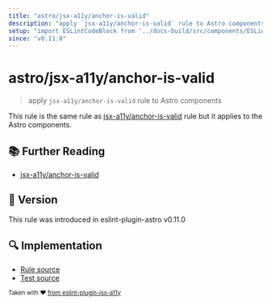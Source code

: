 ```yaml
---
title: "astro/jsx-a11y/anchor-is-valid"
description: "apply `jsx-a11y/anchor-is-valid` rule to Astro components"
setup: "import ESLintCodeBlock from '../docs-build/src/components/ESLintCodeBlockWrap.astro'"
since: "v0.11.0"
---
```


# astro/jsx-a11y/anchor-is-valid

> apply `jsx-a11y/anchor-is-valid` rule to Astro components

This rule is the same rule as [jsx-a11y/anchor-is-valid](https://github.com/jsx-eslint/eslint-plugin-jsx-a11y/tree/HEAD/docs/rules/anchor-is-valid.md) rule but it applies to the Astro components.

## :books: Further Reading

- [jsx-a11y/anchor-is-valid](https://github.com/jsx-eslint/eslint-plugin-jsx-a11y/tree/HEAD/docs/rules/anchor-is-valid.md)

## :rocket: Version

This rule was introduced in eslint-plugin-astro v0.11.0

## :mag: Implementation

- [Rule source](https://github.com/ota-meshi/eslint-plugin-astro/blob/main/src/rules/jsx-a11y/anchor-is-valid.ts)
- [Test source](https://github.com/ota-meshi/eslint-plugin-astro/blob/main/tests/src/rules/jsx-a11y/anchor-is-valid.ts)

<sup>Taken with ❤️ [from eslint-plugin-jsx-a11y](https://github.com/jsx-eslint/eslint-plugin-jsx-a11y/tree/HEAD/docs/rules/anchor-is-valid.md)</sup>
